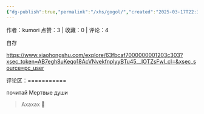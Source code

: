 ```yaml
---
{"dg-publish":true,"permalink":"/xhs/gogol/","created":"2025-03-17T22:31:21.339+08:00","updated":"2025-03-17T22:31:21.339+08:00"}
---
```


作者：kumori
点赞：3   |   收藏：0   |   评论：4

自存

https://www.xiaohongshu.com/explore/63fbcaf7000000001203c303?xsec_token=AB7egh8uKeqo18AcVNvekfnplyyBTu45__IOTZsFwl_cI=&xsec_source=pc_user

评论区：===========

почитай Мертвые души

> Ахахах 🤣